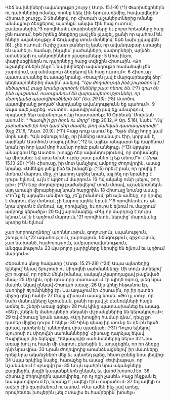 
Վեճ նախնիների ավանդույթի շուրջ
( Մտթ. 15.1-9)
(^1) Փարիսեցիներն ու դպիրներից ոմանք, որոնք եկել էին Երուսաղեմից, հավաքվեցին Հիսուսի շուրջը։ 2 Տեսնելով, որ
Հիսուսի աշակերտներից ոմանք անմաքուր ձեռքերով, այսինքն՝ անլվա էին հաց ուտում, բամբասեցին,^3 որովհետեւ
փարիսեցիները եւ բոլոր հրեաները հաց չեն ուտում, եթե իրենց ձեռքերը լավ չեն լվացել, քանի որ պահում են հների
ավանդույթը։ 4 Շուկայից տուն մտնելով՝ եթե նախ չլվացվեն
[6]
, չեն ուտում։ Ուրիշ շատ բաներ էլ կան, որ ավանդաբար
ստացել են պահելու համար, ինչպես՝ բաժակների, սափորների, պղնձե ամանների ու անկողինների լվացումները։ 5 Ահա
ինչու փարիսեցիներն ու դպիրները հարց տվեցին Հիսուսին. «Քո աշակերտներն ինչո՞ւ նախնիների ավանդույթի
համաձայն չեն շարժվում, այլ անմաքուր ձեռքերով են հաց ուտում»։ 6 Հիսուսը պատասխանեց եւ ասաց նրանց. «Եսային
լավ է մարգարեացել ձեր՝ կեղծավորներիդ մասին՝ ասելով.
_“Այս ժողովուրդն ինձ շուրթերո՛վ է մեծարում,
բայց նրանց սրտերն ինձնից շատ հեռու են._
(^7) _զուր են ինձ պաշտում. ուսուցանում են վարդապետություններ,
որ մարդկանց պատվիրածներն են” (Ես. 29.13)։_
(^8) Աստծու պատվիրանը թողած՝ մարդկանց ավանդությունն եք պահում»։ 9 Ապա ավելացրեց. «Աստծու պատվիրանը
լավ եք անարգում, որպեսզի ձեր ավանդությունը հաստատեք։ 10 Օրինակ՝ Մովսեսն ասում է. _“Պատվի՛ր քո հորն ու մորը”_
(Ելք 20.12, Բ Օր. 5.16), նաեւ՝ _“Ով չարախոսի իր հոր կամ մոր մասին, թող մահվան դատապարտվի”_ (Ելք 21.16, Ղեւտ. 20.9)։
(^11) Բայց դուք ասում եք. “Եթե մեկը հորը կամ մորն ասի. “Այն օգնությունը, որ ինձնից ստանալու էիր, կորբան է,
այսինքն՝ Աստծուն տալու ընծա”,^12 եւ այլեւս անպարտ եք դարձնում նրան իր հոր կամ մոր համար որեւէ բան անելուց։
(^13) Այդպես անարգում եք Աստծու խոսքը ձեր ավանդությունով, որ փոխանցել եք միմյանց։ Եվ սրա նման ուրիշ շատ
բաներ էլ եք անում”»։
( _Մտթ_. 15.10-20)
(^14) Հիսուսը, իր մոտ կանչելով ամբողջ ժողովրդին, ասաց նրանց. «Ամենքդ լսե՛ք ինձ եւ իմացե՛ք. (^15) որեւէ բան, որ դրսից
է մտնում մարդու մեջ, չի կարող պղծել նրան, այլ ինչ որ նրանից է դուրս ելնում, ա՛յն է պղծում մարդուն։ 16 Ով ականջ
ունի լսելու, թող լսի»։
(^17) Երբ ժողովրդից բաժանվելով՝ տուն մտավ, աշակերտներն այդ առակի վերաբերյալ նրան հարցրին։ 18 Հիսուսը
նրանց ասաց. «Դո՞ւք էլ այդպես անմիտ եք, չե՞ք իմանում, թե այն ամենը, որ դրսից է մարդու մեջ մտնում, չի կարող
պղծել նրան,^19 որովհետեւ ոչ թե նրա սիրտն է մտնում, այլ որովայնը, եւ դուրս է ելնում ու մաքրում ամբողջ կերածը»։ 20 Եվ
շարունակեց. «Ինչ որ մարդուց է դուրս ելնում, ա՛յն է պղծում մարդուն,^21 որովհետեւ ներսից՝ մարդկանց սրտից են ելնում


չար խորհուրդները՝ պոռնկություն, գողություն, սպանություն, շնություն,^22 ագահություն, չարություն, նենգություն,
գիջություն, չար նախանձ, հայհոյություն, ամբարտավանություն, անզգամություն։ 23 Այս բոլոր չարիքները ներսից են
ելնում եւ պղծում մարդուն»։

Հեթանոս կնոջ հավատը
( Մտթ. 15.21-28)
(^24) Ապա այնտեղից ելնելով՝ եկավ Տյուրոսի ու Սիդովնի սահմանները։ Մի տուն մտնելով՝ չէր ուզում, որ որեւէ մեկն
իմանա, սակայն չկարողացավ թաքնված մնալ։ 25 Մի կին, որի դուստրը տառապում էր պիղծ ոգուց, լսեց նրա մասին.
եկավ ընկավ Հիսուսի առաջ։ 26 Այս կինը հեթանոս էր, Ասորիքի Փյունիկեից էր։ Նա աղաչում էր Հիսուսին, որ իր դստեր
միջից դեւը հանի։ 27 Բայց Հիսուսն ասաց նրան. «Թո՛ւյլ տուր, որ նախ մանուկները կշտանան, քանի որ լավ չէ մանուկների
հացն առնել եւ շների առաջ գցել»։ 28 Իսկ կինը պատասխանեց եւ ասաց. «Տե՛ր, շներն էլ մանուկների սեղանի
փշրանքներից են կերակրվում»։ 29 Եվ Հիսուսը նրան ասաց. «Այդ խոսքիդ համար գնա՛, դեւը քո դստեր միջից դուրս է
եկել»։ 30 Կինը գնաց իր տունը եւ դեւին ելած գտավ, դստերն էլ՝ անկողնու վրա պառկած։
(^31) Դուրս ելնելով Տյուրոսի ու Սիդովնի սահմաններից՝ Հիսուսը դարձյալ եկավ Գալիլեայի լճի եզերքը, Դեկապոլիի
սահմաններից ներս։ 32 Նրա առաջ խուլ ու համր մի մարդու բերեցին եւ աղաչեցին, որ իր ձեռքը դնի նրա վրա։ 33 Նրան
ժողովրդից առանձնացնելով՝ իր մատները դրեց նրա ականջների մեջ եւ այնտեղ թքեց, հետո բռնեց նրա լեզվից։ 34 Ապա
երկինք նայեց, հառաչեց եւ ասաց՝ «Եփփաթա», որ նշանակում է «բացվի՛ր»։ 35 Նույն պահին նրա ականջները բացվեցին,
լեզվի կապանքներն ընկան, եւ վարժ խոսում էր։ 36 Հիսուսը ժողովրդին պատվիրեց, որ ոչ ոքի չասեն։ Բայց ինչքան էլ նա
պատվիրում էր, նրանք է՛լ ավելի էին տարածում։ 37 Եվ ավելի ու ավելի էին զարմանում ու ասում. «Սա ամեն ինչ լավ
արեց, որովհետեւ խուլերին լսել է տալիս եւ համրերին՝ խոսել»։
